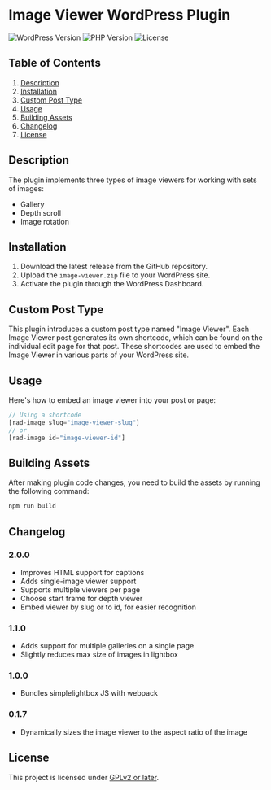 # Image Viewer WordPress Plugin
![WordPress Version](https://img.shields.io/badge/WordPress-6.3.2-blue)
![PHP Version](https://img.shields.io/badge/PHP-7.4-red)
![License](https://img.shields.io/badge/License-GPLv2-green)

## Table of Contents
1. [Description](#description)
3. [Installation](#installation)
2. [Custom Post Type](#custom-post-type)
4. [Usage](#usage)
5. [Building Assets](#building-assets)
6. [Changelog](#changelog)
7. [License](#license)

## Description

The plugin implements three types of image viewers for working with sets of images:
- Gallery
- Depth scroll
- Image rotation

## Installation

1. Download the latest release from the GitHub repository.
2. Upload the `image-viewer.zip` file to your WordPress site.
3. Activate the plugin through the WordPress Dashboard.

## Custom Post Type

This plugin introduces a custom post type named "Image Viewer". Each Image Viewer post generates its own shortcode, which can be found on the individual edit page for that post. These shortcodes are used to embed the Image Viewer in various parts of your WordPress site.

## Usage

Here's how to embed an image viewer into your post or page:

```php
// Using a shortcode
[rad-image slug="image-viewer-slug"]
// or
[rad-image id="image-viewer-id"]
```

## Building Assets

After making plugin code changes, you need to build the assets by running the following command:

```bash
npm run build
```

## Changelog

### 2.0.0
- Improves HTML support for captions
- Adds single-image viewer support
- Supports multiple viewers per page
- Choose start frame for depth viewer
- Embed viewer by slug or to id, for easier recognition

### 1.1.0
- Adds support for multiple galleries on a single page
- Slightly reduces max size of images in lightbox

### 1.0.0
- Bundles simplelightbox JS with webpack

### 0.1.7
- Dynamically sizes the image viewer to the aspect ratio of the image

## License

This project is licensed under [GPLv2 or later](https://www.gnu.org/licenses/gpl-2.0.html).
